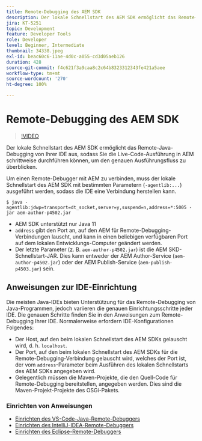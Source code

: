```yaml
---
title: Remote-Debugging des AEM SDK
description: Der lokale Schnellstart des AEM SDK ermöglicht das Remote-Java-Debugging von Ihrer IDE aus, sodass Sie die Live-Code-Ausführung in AEM schrittweise durchführen können, um den genauen Ausführungsfluss zu überblicken.
jira: KT-5251
topic: Development
feature: Developer Tools
role: Developer
level: Beginner, Intermediate
thumbnail: 34338.jpeg
exl-id: beac60c6-11ae-4d0c-a055-cd3d05aeb126
duration: 428
source-git-commit: f4c621f3a9caa8c2c64b8323312343fe421a5aee
workflow-type: tm+mt
source-wordcount: '270'
ht-degree: 100%

---
```


# Remote-Debugging des AEM SDK

>[!VIDEO](https://video.tv.adobe.com/v/34338?quality=12&learn=on)

Der lokale Schnellstart des AEM SDK ermöglicht das Remote-Java-Debugging von Ihrer IDE aus, sodass Sie die Live-Code-Ausführung in AEM schrittweise durchführen können, um den genauen Ausführungsfluss zu überblicken.

Um einen Remote-Debugger mit AEM zu verbinden, muss der lokale Schnellstart des AEM SDK mit bestimmten Parametern (`-agentlib:...`) ausgeführt werden, sodass die IDE eine Verbindung herstellen kann.

```
$ java -agentlib:jdwp=transport=dt_socket,server=y,suspend=n,address=*:5005 -jar aem-author-p4502.jar   
```

+ AEM SDK unterstützt nur Java 11
+ `address` gibt den Port an, auf den AEM für Remote-Debugging-Verbindungen lauscht, und kann in einen beliebigen verfügbaren Port auf dem lokalen Entwicklungs-Computer geändert werden.
+ Der letzte Parameter (z. B. `aem-author-p4502.jar`) ist die AEM SKD-Schnellstart-JAR. Dies kann entweder der AEM Author-Service (`aem-author-p4502.jar`) oder der AEM Publish-Service (`aem-publish-p4503.jar`) sein.


## Anweisungen zur IDE-Einrichtung

Die meisten Java-IDEs bieten Unterstützung für das Remote-Debugging von Java-Programmen, jedoch variieren die genauen Einrichtungsschritte jeder IDE. Die genauen Schritte finden Sie in den Anweisungen zum Remote-Debugging Ihrer IDE. Normalerweise erfordern IDE-Konfigurationen Folgendes:

+ Der Host, auf den beim lokalen Schnellstart des AEM SDKs gelauscht wird, d. h. `localhost`.
+ Der Port, auf den beim lokalen Schnellstart des AEM SDKs für die Remote-Debugging-Verbindung gelauscht wird, welches der Port ist, der vom `address`-Parameter beim Ausführen des lokalen Schnellstarts des AEM SDKs angegeben wird.
+ Gelegentlich müssen die Maven-Projekte, die den Quell-Code für Remote-Debugging bereitstellen, angegeben werden. Dies sind die Maven-Projekt-Projekte des OSGi-Pakets.

### Einrichten von Anweisungen

+ [Einrichten des VS-Code-Java-Remote-Debuggers](https://code.visualstudio.com/docs/java/java-debugging)
+ [Einrichten des IntelliJ-IDEA-Remote-Debuggers](https://www.jetbrains.com/help/idea/tutorial-remote-debug.html)
+ [Einrichten des Eclipse-Remote-Debuggers](https://javapapers.com/core-java/java-remote-debug-with-eclipse/)
